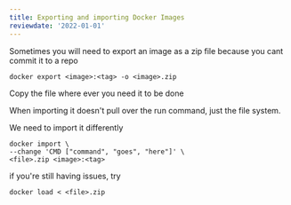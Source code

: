 ```yaml
---
title: Exporting and importing Docker Images
reviewdate: '2022-01-01'
---
```


Sometimes you will need to export an image as a zip file because you cant commit it to a repo

```shell
docker export <image>:<tag> -o <image>.zip
```

Copy the file where ever you need it to be done

When importing it doesn't pull over the run command, just the file system.

We need to import it differently

```shell
docker import \                       
--change 'CMD ["command", "goes", "here"]' \
<file>.zip <image>:<tag>
```

if you're still having issues, try

```shell
docker load < <file>.zip
```
